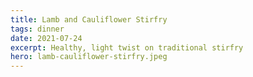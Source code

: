 ```yaml
---
title: Lamb and Cauliflower Stirfry
tags: dinner
date: 2021-07-24
excerpt: Healthy, light twist on traditional stirfry
hero: lamb-cauliflower-stirfry.jpeg
---
```


<v-row>
<v-col>
<v-img-custom src="lamb-cauliflower-stirfry.jpeg" alt="lamb cauliflower stirfry" class="hero-img"> </v-img-custom>

</v-col>
</v-row>
<v-row>
  <v-col lg="3" sm="12">
    <v-ingredients-list title="Ingredients" file-path=" 2021-07-25/lamb-cauliflower-stirfry.json.json" json-key="ingredients"> </v-ingredients-list>
  </v-col>
  <v-col lg="9" sm="12">
    <v-instructions-list title="Instructions" file-path=" 2021-07-25/lamb-cauliflower-stirfry.json.json" json-key="instructions"> </v-instructions-list>
  </v-col>
</v-row>
